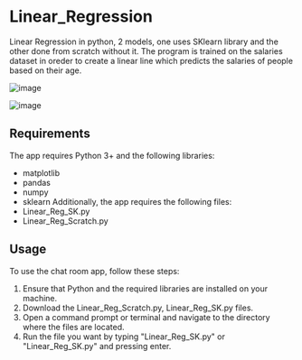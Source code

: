 # Linear_Regression
Linear Regression in python, 2 models, one uses SKlearn library and the other done from scratch without it.
The program is trained on the salaries dataset in oreder to create a linear line which predicts the salaries of people based on their age.

![image](https://github.com/Ultiboty/Linear_Regression/assets/99267952/c422a4a2-43e3-496d-aba0-147df504bc77)

![image](https://github.com/Ultiboty/Linear_Regression/assets/99267952/72ee9cb6-3131-4db8-93af-54c4c927055c)


## Requirements
The app requires Python 3+ and the following libraries:
* matplotlib
* pandas
* numpy
* sklearn
Additionally, the app requires the following files:
* Linear_Reg_SK.py
* Linear_Reg_Scratch.py
## Usage
To use the chat room app, follow these steps:

1. Ensure that Python and the required libraries are installed on your machine.
2. Download the Linear_Reg_Scratch.py, Linear_Reg_SK.py files.
3. Open a command prompt or terminal and navigate to the directory where the files are located.
4. Run the file you want by typing "Linear_Reg_SK.py" or "Linear_Reg_SK.py" and pressing enter.


